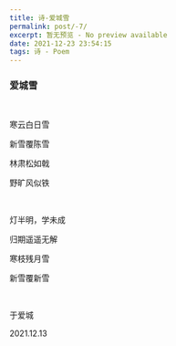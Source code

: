 ```yaml
---
title: 诗-爱城雪
permalink: post/-7/
excerpt: 暂无预览 - No preview available
date: 2021-12-23 23:54:15
tags: 诗 - Poem
---
```


### 爱城雪

<p><br></p>

寒云白日雪

新雪覆陈雪

林肃松如戟

野旷风似铁

<p><br></p>

灯半明，学未成

归期遥遥无解

寒枝残月雪

新雪覆新雪

<p><br></p>

于爱城

2021.12.13